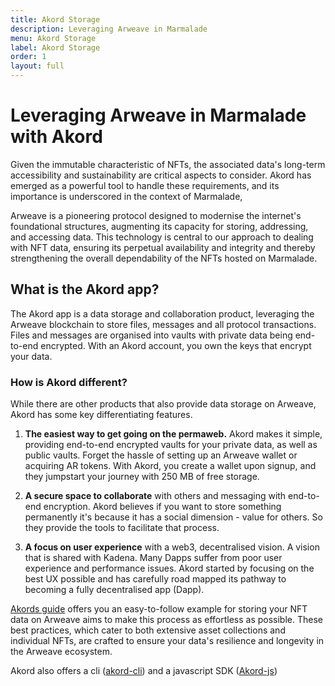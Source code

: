 ```yaml
---
title: Akord Storage
description: Leveraging Arweave in Marmalade
menu: Akord Storage
label: Akord Storage
order: 1
layout: full
---
```


# Leveraging Arweave in Marmalade with Akord

Given the immutable characteristic of NFTs, the associated data's long-term
accessibility and sustainability are critical aspects to consider. Akord has
emerged as a powerful tool to handle these requirements, and its importance is
underscored in the context of Marmalade,

Arweave is a pioneering protocol designed to modernise the internet's
foundational structures, augmenting its capacity for storing, addressing, and
accessing data. This technology is central to our approach to dealing with NFT
data, ensuring its perpetual availability and integrity and thereby
strengthening the overall dependability of the NFTs hosted on Marmalade.

## What is the Akord app?

The Akord app is a data storage and collaboration product, leveraging the Arweave blockchain to store files, messages and all protocol transactions. Files and messages are organised into vaults with private data being end-to-end encrypted. With an Akord account, you own the keys that encrypt your data.

### How is Akord different?
While there are other products that also provide data storage on Arweave, Akord has some key differentiating features.

1. **The easiest way to get going on the permaweb.** Akord makes it simple, providing end-to-end encrypted vaults for your private data, as well as public vaults. Forget the hassle of setting up an Arweave wallet or acquiring AR tokens. With Akord, you create a wallet upon signup, and they jumpstart your journey with 250 MB of free storage.

2. **A secure space to collaborate** with others and messaging with end-to-end encryption. Akord believes if you want to store something permanently it's because it has a social dimension - value for others. So they provide the tools to facilitate that process.

3. **A focus on user experience** with a web3, decentralised vision. A vision that is shared with Kadena. Many Dapps suffer from poor user experience and performance issues. Akord started by focusing on the best UX possible and has carefully road mapped its pathway to becoming a fully decentralised app (Dapp).

[Akords guide](https://docs.akord.com/v/app-docs/product-guides/uploading-and-managing-files) offers you an easy-to-follow example for storing your NFT data on
Arweave aims to make this process as effortless as possible. These best practices, which cater to both extensive asset collections and individual NFTs, are crafted to ensure your data's resilience and longevity in the Arweave ecosystem.

Akord also offers a cli ([akord-cli](https://docs.akord.com/build/akord-cli)) and a javascript SDK ([Akord-js](https://github.com/Akord-com/akord-js))
